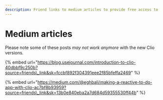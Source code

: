 ```yaml
---
description: Friend links to medium articles to provide free access to the community
---
```


# Medium articles

Please note some of these posts _may not work anymore_ with the new Clio versions.

{% embed url="https://blog.usejournal.com/introduction-to-clio-40dbbf9c250b?source=friends\_link&sk=fccbf892f304391eee2f85bfeffa2469" %}

{% embed url="https://medium.com/@eghbali/making-a-reactive-to-do-app-with-clio-ac7bf8b93959?source=friends\_link&sk=13b0e840eba2a7d684d59355530ff44b" %}
